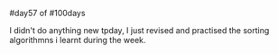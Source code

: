 #day57 of #100days

I didn't do anything new tpday, I just revised and  practised the sorting algorithmns i learnt during the week.
